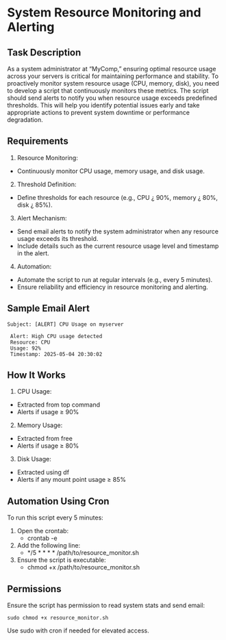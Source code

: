 # System Resource Monitoring and Alerting

## Task Description
As a system administrator at “MyComp,” ensuring optimal resource usage across your servers is critical
for maintaining performance and stability. To proactively monitor system resource usage (CPU, memory,
disk), you need to develop a script that continuously monitors these metrics. The script should send alerts
to notify you when resource usage exceeds predefined thresholds. This will help you identify potential
issues early and take appropriate actions to prevent system downtime or performance degradation.

## Requirements
1. Resource Monitoring:
  - Continuously monitor CPU usage, memory usage, and disk usage.
2. Threshold Definition:
  - Define thresholds for each resource (e.g., CPU ¿ 90%, memory ¿ 80%, disk ¿ 85%).
3. Alert Mechanism:
  - Send email alerts to notify the system administrator when any resource usage exceeds its threshold.
  - Include details such as the current resource usage level and timestamp in the alert.
4. Automation:
  - Automate the script to run at regular intervals (e.g., every 5 minutes).
  - Ensure reliability and efficiency in resource monitoring and alerting.


## Sample Email Alert

    Subject: [ALERT] CPU Usage on myserver

     Alert: High CPU usage detected
     Resource: CPU
     Usage: 92%
     Timestamp: 2025-05-04 20:30:02

## How It Works
1. CPU Usage:
  - Extracted from top command
  - Alerts if usage ≥ 90%

2. Memory Usage:
  - Extracted from free
  - Alerts if usage ≥ 80%

3. Disk Usage:
  - Extracted using df
  - Alerts if any mount point usage ≥ 85%

## Automation Using Cron
To run this script every 5 minutes:

1. Open the crontab:
   - crontab -e
2. Add the following line:
   - */5 * * * * /path/to/resource_monitor.sh
3. Ensure the script is executable:
   - chmod +x /path/to/resource_monitor.sh

## Permissions
Ensure the script has permission to read system stats and send email:
```
sudo chmod +x resource_monitor.sh
```
Use sudo with cron if needed for elevated access.


